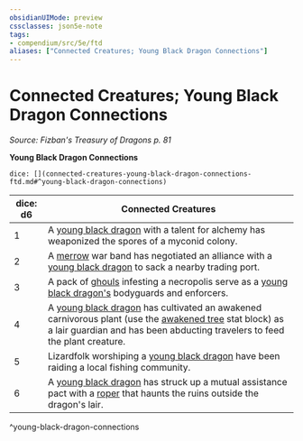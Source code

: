 ```yaml
---
obsidianUIMode: preview
cssclasses: json5e-note
tags:
- compendium/src/5e/ftd
aliases: ["Connected Creatures; Young Black Dragon Connections"]
---
```

# Connected Creatures; Young Black Dragon Connections
*Source: Fizban's Treasury of Dragons p. 81* 

**Young Black Dragon Connections**

`dice: [](connected-creatures-young-black-dragon-connections-ftd.md#^young-black-dragon-connections)`

| dice: d6 | Connected Creatures |
|----------|---------------------|
| 1 | A [young black dragon](/3-Mechanics/CLI/bestiary/dragon/young-black-dragon.md) with a talent for alchemy has weaponized the spores of a myconid colony. |
| 2 | A [merrow](/3-Mechanics/CLI/bestiary/monstrosity/merrow.md) war band has negotiated an alliance with a [young black dragon](/3-Mechanics/CLI/bestiary/dragon/young-black-dragon.md) to sack a nearby trading port. |
| 3 | A pack of [ghouls](/3-Mechanics/CLI/bestiary/undead/ghoul.md) infesting a necropolis serve as a [young black dragon's](/3-Mechanics/CLI/bestiary/dragon/young-black-dragon.md) bodyguards and enforcers. |
| 4 | A [young black dragon](/3-Mechanics/CLI/bestiary/dragon/young-black-dragon.md) has cultivated an awakened carnivorous plant (use the [awakened tree](/3-Mechanics/CLI/bestiary/plant/awakened-tree.md) stat block) as a lair guardian and has been abducting travelers to feed the plant creature. |
| 5 | Lizardfolk worshiping a [young black dragon](/3-Mechanics/CLI/bestiary/dragon/young-black-dragon.md) have been raiding a local fishing community. |
| 6 | A [young black dragon](/3-Mechanics/CLI/bestiary/dragon/young-black-dragon.md) has struck up a mutual assistance pact with a [roper](/3-Mechanics/CLI/bestiary/monstrosity/roper.md) that haunts the ruins outside the dragon's lair. |
^young-black-dragon-connections